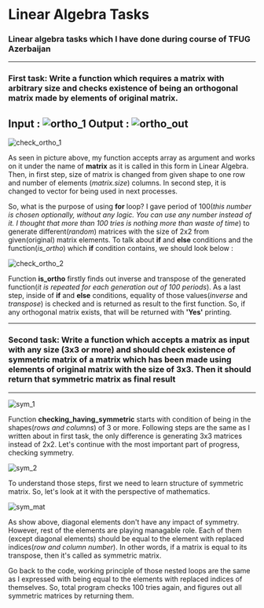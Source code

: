 # Linear Algebra Tasks
### Linear algebra tasks which I have done during course of TFUG Azerbaijan
---
### First task: Write a function which requires a matrix with arbitrary size and checks existence of being an orthogonal matrix made by elements of original matrix.
Input :
![ortho_1](https://user-images.githubusercontent.com/113797630/190878525-73a1086d-76a1-41e5-aaac-83d721c89f1e.png)
Output : 
![ortho_out](https://user-images.githubusercontent.com/113797630/190878568-5222cf24-f04c-4fc7-9d86-1f4af7a462e9.png)
---
![check_ortho_1](https://user-images.githubusercontent.com/113797630/190877626-abb0d35c-4ad6-4196-8bda-55c83b1b8ba7.png)

As seen in picture above, my function accepts array as argument and works on it under the name of **matrix** as it is called in this form in Linear Algebra. Then, in first step, size of matrix is changed from given shape to one row and number of elements (_matrix.size_) columns. In second step, it is changed to vector for being used in next processes.

So, what is the purpose of using **for** loop? I gave period of 100(_this number is chosen optionally, without any logic. You can use any number instead of it. I thought that more than 100 tries is nothing more than waste of time_) to generate different(_random_) matrices with the size of 2x2 from given(original) matrix elements. To talk about **if** and **else** conditions and the function(_is_ortho_) which **if** condition contains, we should look below :

![check_ortho_2](https://user-images.githubusercontent.com/113797630/190877842-3cfaaa1b-3340-478f-9c19-96e68332ee6f.png)

Function **is_ortho** firstly finds out inverse and transpose of the generated function(_it is repeated for each generation out of 100 periods_). As a last step, inside of **if** and **else** conditions, equality of those values(_inverse_ and _transpose_) is checked and is returned as result to the first function. So, if any orthogonal matrix exists, that will be returned with __'Yes'__ printing.

---
### Second task: Write a function which accepts a matrix as input with any size (3x3 or more) and should check existence of symmetric matrix of a matrix which has been made using elements of original matrix with the size of 3x3. Then it should return that symmetric matrix as final result
---
![sym_1](https://user-images.githubusercontent.com/113797630/190878613-30e11ae2-3bce-45bc-a751-c321ff3a2267.png)

Function **checking_having_symmetric** starts with condition of being in the shapes(_rows and columns_) of 3 or more. Following steps are the same as I written about in first task, the only difference is generating 3x3 matrices instead of 2x2. Let's continue with the most important part of progress, checking symmetry.

![sym_2](https://user-images.githubusercontent.com/113797630/190878870-ebf04074-f401-4454-8041-d9f05ece03c8.png)

To understand those steps, first we need to learn structure of symmetric matrix. So, let's look at it with the perspective of mathematics.

![sym_mat](https://user-images.githubusercontent.com/113797630/190878937-6a30ad7e-f021-4c4a-8c97-e4c55b8305eb.png)

As show above, diagonal elements don't have any impact of symmetry. However, rest of the elements are playing managable role. Each of them (except diagonal elements) should be equal to the element with replaced indices(_row and column number_). In other words, if a matrix is equal to its transpose, then it's called as symmetric matrix.

Go back to the code, working principle of those nested loops are the same as I expressed with being equal to the elements with replaced indices of themselves. So, total program checks 100 tries again, and figures out all symmetric matrices by returning them.
